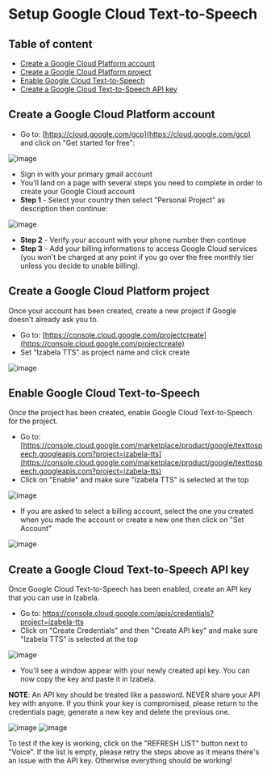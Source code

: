 # Setup Google Cloud Text-to-Speech
## Table of content
* [Create a Google Cloud Platform account](#create-a-google-cloud-platform-account)
* [Create a Google Cloud Platform project](#create-a-google-cloud-platform-project)
* [Enable Google Cloud Text-to-Speech](#enable-google-cloud-text-to-speech)
* [Create a Google Cloud Text-to-Speech API key](#create-a-google-cloud-text-to-speech-api-key)


## Create a Google Cloud Platform account
* Go to: [https://cloud.google.com/gcp](https://cloud.google.com/gcp) and click on "Get started for free":

![image](https://user-images.githubusercontent.com/15323067/137848375-bd6811dd-fa22-46a5-81d7-a6c744af37fd.png)

* Sign in with your primary gmail account
* You'll land on a page with several steps you need to complete in order to create your Google Cloud account
* **Step 1** - Select your country then select "Personal Project" as description then continue:

![image](https://user-images.githubusercontent.com/15323067/137991353-5bde8a49-eae9-4f02-afef-1d3db6daa822.png)

* **Step 2** - Verify your account with your phone number then continue
* **Step 3** - Add your billing informations to access Google Cloud services (you won't be charged at any point if you go over the free monthly tier unless you decide to unable billing).

## Create a Google Cloud Platform project
Once your account has been created, create a new project if Google doesn't already ask you to.
* Go to: [https://console.cloud.google.com/projectcreate](https://console.cloud.google.com/projectcreate)
* Set "Izabela TTS" as project name and click create

![image](https://user-images.githubusercontent.com/15323067/139527826-61fd9f5e-5479-4249-8cd3-2c7728903eb9.png)

## Enable Google Cloud Text-to-Speech
Once the project has been created, enable Google Cloud Text-to-Speech for the project.
* Go to: [https://console.cloud.google.com/marketplace/product/google/texttospeech.googleapis.com?project=izabela-tts](https://console.cloud.google.com/marketplace/product/google/texttospeech.googleapis.com?project=izabela-tts)
* Click on "Enable" and make sure "Izabela TTS" is selected at the top

![image](https://user-images.githubusercontent.com/15323067/139528672-fc8693e5-c549-4d86-8972-9c2e76046c03.png)

* If you are asked to select a billing account, select the one you created when you made the account or create a new one then click on "Set Account"

![image](https://user-images.githubusercontent.com/15323067/139528834-66c0da25-a277-497e-b1ee-3e3808c34812.png)


## Create a Google Cloud Text-to-Speech API key
Once Google Cloud Text-to-Speech has been enabled, create an API key that you can use in Izabela.
* Go to: https://console.cloud.google.com/apis/credentials?project=izabela-tts
* Click on "Create Credentials" and then "Create API key" and make sure "Izabela TTS" is selected at the top

![image](https://user-images.githubusercontent.com/15323067/141654899-3ea0b5fe-c776-4850-a732-451b46062614.png)

* You'll see a window appear with your newly created api key. You can now copy the key and paste it in Izabela. 

**NOTE**: An API key should be treated like a password. NEVER share your API key with anyone. If you think your key is compromised, please return to the credentials page, generate a new key and delete the previous one.

![image](https://user-images.githubusercontent.com/15323067/141655040-4275c4a8-7861-4a91-a730-d8a60e528d21.png)
![image](https://user-images.githubusercontent.com/15323067/141655217-c0ae39f5-90c5-4841-b76e-7130369f228f.png)

To test if the key is working, click on the "REFRESH LIST" button next to "Voice". If the list is empty, please retry the steps above as it means there's an issue with the API key. Otherwise everything should be working!



